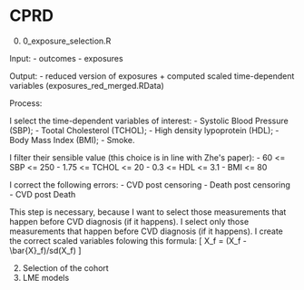 # CPRD

0) 0_exposure_selection.R

  Input: 
    - outcomes
    - exposures
 
  Output: 
    - reduced version of exposures + computed scaled time-dependent variables (exposures_red_merged.RData)
  
  Process:
  
  I select the time-dependent variables of interest: 
    - Systolic Blood Pressure (SBP);
    - Tootal Cholesterol (TCHOL);
    - High density lypoprotein (HDL);
    - Body Mass Index (BMI);
    - Smoke.
   
  I filter their sensible value (this choice is in line with Zhe's paper):
    - 60 <= SBP <= 250
    - 1.75 <= TCHOL <= 20
    - 0.3 <= HDL <= 3.1
    - BMI <= 80
    
  I correct the following errors:
    - CVD post censoring
    - Death post censoring
    - CVD post Death
   
  This step is necessary, because I want to select those measurements that happen before CVD diagnosis (if it happens).
  I select only those measurements that happen before CVD diagnosis (if it happens).
  I create the correct scaled variables folowing this formula:
  \[
  X_f = (X_f - \bar{X}_f)/sd(X_f)
  \]
  
2) Selection of the cohort
3) LME models 
